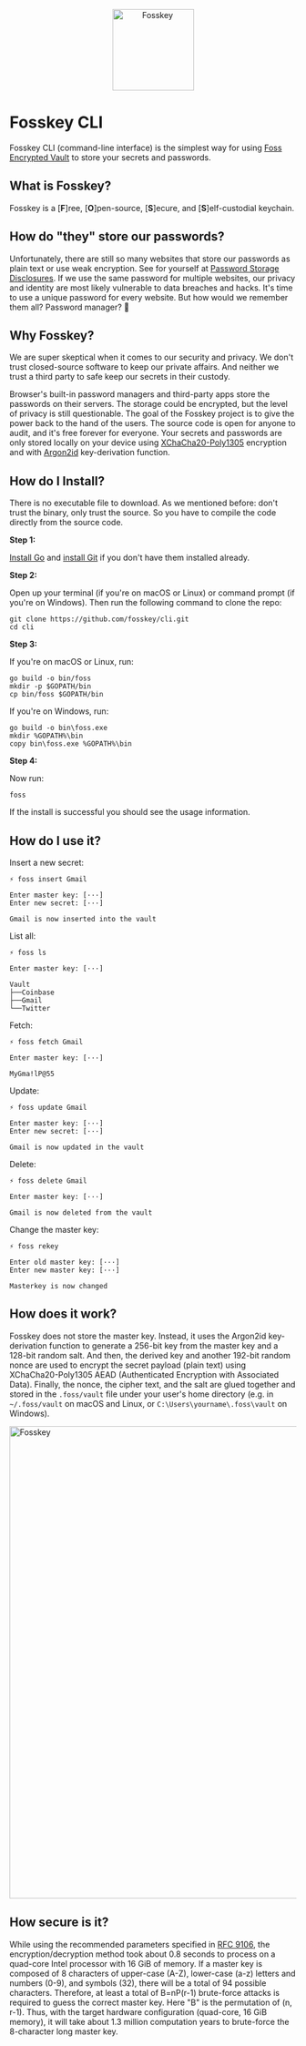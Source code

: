 <p align="center">
  <a href="https://fosskey.com">
    <img alt="Fosskey" src="https://user-images.githubusercontent.com/508043/210156279-fce2059d-4715-46a7-94e9-35f1d67ea431.png" width="143" />
  </a>
</p>

# Fosskey CLI

Fosskey CLI (command-line interface) is the simplest way for using [Foss Encrypted Vault][vault-repo] to store your secrets and passwords.

## What is Fosskey?

Fosskey is a [**F**]ree, [**O**]pen-source, [**S**]ecure, and [**S**]elf-custodial keychain.

## How do "they" store our passwords?

Unfortunately, there are still so many websites that store our passwords as plain text or use weak encryption. See for yourself at [Password Storage Disclosures](https://pulse.michalspacek.cz/passwords/storages). If we use the same password for multiple websites, our privacy and identity are most likely vulnerable to data breaches and hacks. It's time to use a unique password for every website. But how would we remember them all? Password manager? 🤔

## Why Fosskey?

We are super skeptical when it comes to our security and privacy. We don't trust closed-source software to keep our private affairs. And neither we trust a third party to safe keep our secrets in their custody.

Browser's built-in password managers and third-party apps store the passwords on their servers. The storage could be encrypted, but the level of privacy is still questionable. The goal of the Fosskey project is to give the power back to the hand of the users. The source code is open for anyone to audit, and it's free forever for everyone. Your secrets and passwords are only stored locally on your device using [XChaCha20-Poly1305][chacha20-poly1305] encryption and with [Argon2id][argon2] key-derivation function.

## How do I Install?

There is no executable file to download. As we mentioned before: don't trust the binary, only trust the source. So you have to compile the code directly from the source code.

**Step 1:**

[Install Go](https://go.dev/) and [install Git](https://git-scm.com/) if you don't have them installed already.

**Step 2:**

Open up your terminal (if you're on macOS or Linux) or command prompt (if you're on Windows). Then run the following command to clone the repo:

```
git clone https://github.com/fosskey/cli.git
cd cli
```

**Step 3:**

If you're on macOS or Linux, run:

```
go build -o bin/foss
mkdir -p $GOPATH/bin
cp bin/foss $GOPATH/bin
```

If you're on Windows, run:

```
go build -o bin\foss.exe
mkdir %GOPATH%\bin
copy bin\foss.exe %GOPATH%\bin
```

**Step 4:**

Now run:

```
foss
```

If the install is successful you should see the usage information.

## How do I use it?

Insert a new secret:

```
⚡ foss insert Gmail

Enter master key: [···]
Enter new secret: [···]

Gmail is now inserted into the vault
```

List all:

```
⚡ foss ls

Enter master key: [···]

Vault
├──Coinbase
├──Gmail
└──Twitter
```

Fetch:

```
⚡ foss fetch Gmail

Enter master key: [···]

MyGma!lP@55
```

Update:

```
⚡ foss update Gmail

Enter master key: [···]
Enter new secret: [···]

Gmail is now updated in the vault
```

Delete:

```
⚡ foss delete Gmail

Enter master key: [···]

Gmail is now deleted from the vault
```

Change the master key:

```
⚡ foss rekey

Enter old master key: [···]
Enter new master key: [···]

Masterkey is now changed
```

## How does it work?

Fosskey does not store the master key. Instead, it uses the Argon2id key-derivation function to generate a 256-bit key from the master key and a 128-bit random salt. And then, the derived key and another 192-bit random nonce are used to encrypt the secret payload (plain text) using XChaCha20-Poly1305 AEAD (Authenticated Encryption with Associated Data). Finally, the nonce, the cipher text, and the salt are glued together and stored in the `.foss/vault` file under your user's home directory (e.g. in `~/.foss/vault` on macOS and Linux, or `C:\Users\yourname\.foss\vault` on Windows).

<p align="left">
  <a href="https://fosskey.com">
    <img alt="Fosskey" src="https://user-images.githubusercontent.com/508043/210265188-671411b3-433c-4713-8734-1b1b8ee07d76.png" width="830" />
  </a>
</p>

## How secure is it?

While using the recommended parameters specified in [RFC 9106][rfc9106-params], the encryption/decryption method took about 0.8 seconds to process on a quad-core Intel processor with 16 GiB of memory. If a master key is composed of 8 characters of upper-case (A-Z), lower-case (a-z) letters and numbers (0-9), and symbols (32), there will be a total of 94 possible characters. Therefore, at least a total of B=nP(r-1) brute-force attacks is required to guess the correct master key. Here "B" is the permutation of (n, r-1). Thus, with the target hardware configuration (quad-core, 16 GiB memory), it will take about 1.3 million computation years to brute-force the 8-character long master key.

[vault-repo]: https://github.com/fosskey/vault
[chacha20-poly1305]: https://en.wikipedia.org/wiki/ChaCha20-Poly1305
[argon2]: https://en.wikipedia.org/wiki/Argon2
[rfc9106-params]: https://www.rfc-editor.org/rfc/rfc9106.html#name-parameter-choice
